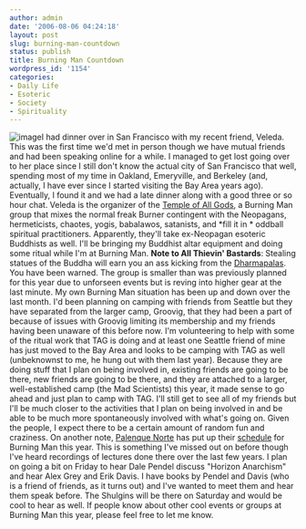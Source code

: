 ```yaml
---
author: admin
date: '2006-08-06 04:24:18'
layout: post
slug: burning-man-countdown
status: publish
title: Burning Man Countdown
wordpress_id: '1154'
categories:
- Daily Life
- Esoteric
- Society
- Spirituality
---
```


![image](http://www.zhangzhung.net/pics/TAG-flyer.png)I had dinner over
in San Francisco with my recent friend, Veleda. This was the first time
we'd met in person though we have mutual friends and had been speaking
online for a while. I managed to get lost going over to her place since
I still don't know the actual city of San Francisco that well, spending
most of my time in Oakland, Emeryville, and Berkeley (and, actually, I
have ever since I started visiting the Bay Area years ago). Eventually,
I found it and we had a late dinner along with a good three or so hour
chat. Veleda is the organizer of the [Temple of All
Gods](http://www.templeofallgods.org/projects.html), a Burning Man group
that mixes the normal freak Burner contingent with the Neopagans,
hermeticists, chaotes, yogis, babalawos, satanists, and \*fill it in \*
oddball spiritual practitioners. Apparently, they'll take ex-Neopagan
esoteric Buddhists as well. I'll be bringing my Buddhist altar equipment
and doing some ritual while I'm at Burning Man. **Note to All Thievin'
Bastards**: Stealing statues of the Buddha will earn you an ass kicking
from the [Dharmapalas](http://en.wikipedia.org/wiki/Dharmapala). You
have been warned. The group is smaller than was previously planned for
this year due to unforseen events but is reving into higher gear at the
last minute. My own Burning Man situation has been up and down over the
last month. I'd been planning on camping with friends from Seattle but
they have separated from the larger camp, Groovig, that they had been a
part of because of issues with Groovig limiting its membership and my
friends having been unaware of this before now. I'm volunteering to help
with some of the ritual work that TAG is doing and at least one Seattle
friend of mine has just moved to the Bay Area and looks to be camping
with TAG as well (unbeknownst to me, he hung out with them last year).
Because they are doing stuff that I plan on being involved in, existing
friends are going to be there, new friends are going to be there, and
they are attached to a larger, well-established camp (the Mad
Scientists) this year, it made sense to go ahead and just plan to camp
with TAG. I'll still get to see all of my friends but I'll be much
closer to the activities that I plan on being involved in and be able to
be much more spontaneously involved with what's going on. Given the
people, I expect there to be a certain amount of random fun and
craziness. On another note, [Palenque
Norte](http://www.matrixmasters.com/pn/aboutus2.html) has put up their
[schedule](http://www.matrixmasters.com/pn/BM-talks/TESTBM2006PNschedule.html)
for Burning Man this year. This is something I've missed out on before
though I've heard recordings of lectures done there over the last few
years. I plan on going a bit on Friday to hear Dale Pendel discuss
"Horizon Anarchism" and hear Alex Grey and Erik Davis. I have books by
Pendel and Davis (who is a friend of friends, as it turns out) and I've
wanted to meet them and hear them speak before. The Shulgins will be
there on Saturday and would be cool to hear as well. If people know
about other cool events or groups at Burning Man this year, please feel
free to let me know.

